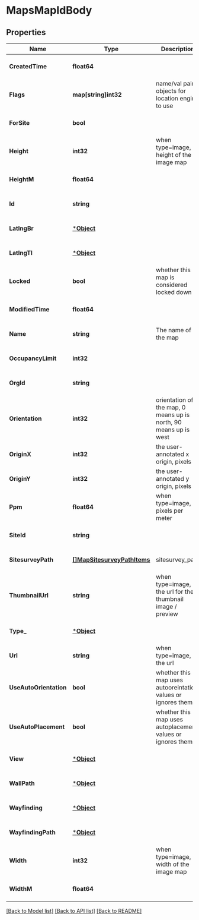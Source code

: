 # MapsMapIdBody

## Properties
Name | Type | Description | Notes
------------ | ------------- | ------------- | -------------
**CreatedTime** | **float64** |  | [optional] [default to null]
**Flags** | **map[string]int32** | name/val pair objects for location engine to use | [optional] [default to null]
**ForSite** | **bool** |  | [optional] [default to null]
**Height** | **int32** | when type&#x3D;image, height of the image map | [optional] [default to null]
**HeightM** | **float64** |  | [optional] [default to null]
**Id** | **string** |  | [optional] [default to null]
**LatlngBr** | [***Object**](.md) |  | [optional] [default to null]
**LatlngTl** | [***Object**](.md) |  | [optional] [default to null]
**Locked** | **bool** | whether this map is considered locked down | [optional] [default to false]
**ModifiedTime** | **float64** |  | [optional] [default to null]
**Name** | **string** | The name of the map | [optional] [default to null]
**OccupancyLimit** | **int32** |  | [optional] [default to null]
**OrgId** | **string** |  | [optional] [default to null]
**Orientation** | **int32** | orientation of the map, 0 means up is north, 90 means up is west | [optional] [default to 0]
**OriginX** | **int32** | the user-annotated x origin, pixels | [optional] [default to null]
**OriginY** | **int32** | the user-annotated y origin, pixels | [optional] [default to null]
**Ppm** | **float64** | when type&#x3D;image, pixels per meter | [optional] [default to null]
**SiteId** | **string** |  | [optional] [default to null]
**SitesurveyPath** | [**[]MapSitesurveyPathItems**](map_sitesurvey_path_items.md) | sitesurvey_path | [optional] [default to null]
**ThumbnailUrl** | **string** | when type&#x3D;image, the url for the thumbnail image / preview | [optional] [default to null]
**Type_** | [***Object**](.md) |  | [optional] [default to null]
**Url** | **string** | when type&#x3D;image, the url | [optional] [default to null]
**UseAutoOrientation** | **bool** | whether this map uses autooreintation values or ignores them | [optional] [default to false]
**UseAutoPlacement** | **bool** | whether this map uses autoplacement values or ignores them | [optional] [default to false]
**View** | [***Object**](.md) |  | [optional] [default to null]
**WallPath** | [***Object**](.md) |  | [optional] [default to null]
**Wayfinding** | [***Object**](.md) |  | [optional] [default to null]
**WayfindingPath** | [***Object**](.md) |  | [optional] [default to null]
**Width** | **int32** | when type&#x3D;image, width of the image map | [optional] [default to null]
**WidthM** | **float64** |  | [optional] [default to null]

[[Back to Model list]](../README.md#documentation-for-models) [[Back to API list]](../README.md#documentation-for-api-endpoints) [[Back to README]](../README.md)

